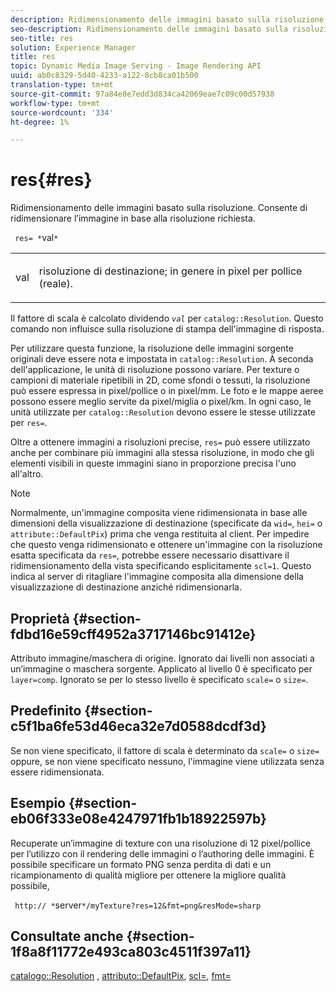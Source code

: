 ```yaml
---
description: Ridimensionamento delle immagini basato sulla risoluzione. Consente di ridimensionare l’immagine in base alla risoluzione richiesta.
seo-description: Ridimensionamento delle immagini basato sulla risoluzione. Consente di ridimensionare l’immagine in base alla risoluzione richiesta.
seo-title: res
solution: Experience Manager
title: res
topic: Dynamic Media Image Serving - Image Rendering API
uuid: ab0c8329-5d40-4233-a122-8cb8ca01b500
translation-type: tm+mt
source-git-commit: 97a84e8e7edd3d834ca42069eae7c09c00d57938
workflow-type: tm+mt
source-wordcount: '334'
ht-degree: 1%

---
```



# res{#res}

Ridimensionamento delle immagini basato sulla risoluzione. Consente di ridimensionare l’immagine in base alla risoluzione richiesta.

` res= *`val`*`

<table id="simpletable_E69F3709266749C4A165C90FF18FF5AA"> 
 <tr class="strow"> 
  <td class="stentry"> <p> <span class="varname"> val  </span> </p> </td> 
  <td class="stentry"> <p>risoluzione di destinazione; in genere in pixel per pollice (reale). </p> </td> 
 </tr> 
</table>

Il fattore di scala è calcolato dividendo *`val`* per `catalog::Resolution`. Questo comando non influisce sulla risoluzione di stampa dell&#39;immagine di risposta.

Per utilizzare questa funzione, la risoluzione delle immagini sorgente originali deve essere nota e impostata in `catalog::Resolution`. A seconda dell&#39;applicazione, le unità di risoluzione possono variare. Per texture o campioni di materiale ripetibili in 2D, come sfondi o tessuti, la risoluzione può essere espressa in pixel/pollice o in pixel/mm. Le foto e le mappe aeree possono essere meglio servite da pixel/miglia o pixel/km. In ogni caso, le unità utilizzate per `catalog::Resolution` devono essere le stesse utilizzate per `res=`.

Oltre a ottenere immagini a risoluzioni precise, `res=` può essere utilizzato anche per combinare più immagini alla stessa risoluzione, in modo che gli elementi visibili in queste immagini siano in proporzione precisa l&#39;uno all&#39;altro.

>[!NOTE]
>
>Normalmente, un&#39;immagine composita viene ridimensionata in base alle dimensioni della visualizzazione di destinazione (specificate da `wid=`, `hei=` o `attribute::DefaultPix`) prima che venga restituita al client. Per impedire che questo venga ridimensionato e ottenere un&#39;immagine con la risoluzione esatta specificata da `res=`, potrebbe essere necessario disattivare il ridimensionamento della vista specificando esplicitamente `scl=1`. Questo indica al server di ritagliare l&#39;immagine composita alla dimensione della visualizzazione di destinazione anziché ridimensionarla.

## Proprietà {#section-fdbd16e59cff4952a3717146bc91412e}

Attributo immagine/maschera di origine. Ignorato dai livelli non associati a un’immagine o maschera sorgente. Applicato al livello 0 è specificato per `layer=comp`. Ignorato se per lo stesso livello è specificato `scale=` o `size=`.

## Predefinito {#section-c5f1ba6fe53d46eca32e7d0588dcdf3d}

Se non viene specificato, il fattore di scala è determinato da `scale=` o `size=` oppure, se non viene specificato nessuno, l&#39;immagine viene utilizzata senza essere ridimensionata.

## Esempio {#section-eb06f333e08e4247971fb1b18922597b}

Recuperate un’immagine di texture con una risoluzione di 12 pixel/pollice per l’utilizzo con il rendering delle immagini o l’authoring delle immagini. È possibile specificare un formato PNG senza perdita di dati e un ricampionamento di qualità migliore per ottenere la migliore qualità possibile,

` http:// *`server`*/myTexture?res=12&fmt=png&resMode=sharp`

## Consultate anche {#section-1f8a8f11772e493ca803c4511f397a11}

[catalogo::Resolution](../../../../../is-api/image-catalog/image-serving-api-ref/c-image-catalog-reference/c-image-svg-data-reference/c-image-data-reference/r-resolution-cat.md#reference-de489f5f36b64bd0831749546f8728e1) ,  [attributo::DefaultPix](../../../../../is-api/image-catalog/image-serving-api-ref/c-image-catalog-reference/c-attributes-reference/r-defaultpix.md#reference-996b2c22b30f4fd9b970c84063306df1),  [scl=](../../../../../is-api/http-ref/image-serving-api-ref/c-http-protocol-reference/c-command-reference/r-scl.md#reference-b2a74e493d0d407e98fe350551ba3fcc),  [fmt=](../../../../../is-api/http-ref/image-serving-api-ref/c-http-protocol-reference/c-command-reference/r-is-http-fmt.md#reference-cdf10043423b45ba9fe15157fb3ae37a)
